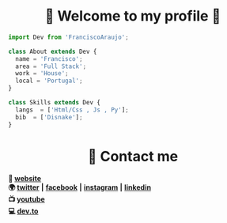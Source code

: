 <h1 align="center">🖤 Welcome to my profile 🖤</h1>

```js
import Dev from 'FranciscoAraujo';

class About extends Dev {
  name = 'Francisco';
  area = 'Full Stack';
  work = 'House';
  local = 'Portugal';
}

class Skills extends Dev {
  langs  = ['Html/Css , Js , Py'];
  bib  = ['Disnake'];
}
```

<h1 align="center">👋 Contact me</h1>

**🏡  [website](#)  <br>**
**🌍  [twitter](https://twitter.com/Francisc0Araujo)** **|**
**[facebook](https://www.facebook.com/profile.php?id=100028511225457)** **|**
**[instagram](https://www.instagram.com/francisco.araujo_2/?theme=dark)** **|**
**[linkedin](https://www.linkedin.com/in/francisco-ara%C3%BAjo-255103241/) <br>**
**📺  [youtube](https://www.youtube.com/channel/UCuhxnE77D801NVH-S-w4K6w)  <br>**
**💻  [dev.to](https://dev.to/franciscoaraujo) <br>**



